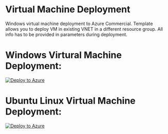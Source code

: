 # Virtual Machine Deployment
Windows virtual machine deployment to Azure Commercial.  Template allows you to deploy VM in existing VNET in a different resource group.  All info has to be provided in parameters during deployment.

# Windows Virtural Machine Deployment:
[![Deploy to Azure](https://aka.ms/deploytoazurebutton)](https://portal.azure.com/#create/Microsoft.Template/uri/https%3A%2F%2Fraw.githubusercontent.com%2Ftoddnelson5%2Fvmdeploy%2Fmaster%2FWindowsVirtualMachine.json)

# Ubuntu Linux Virtual Machine Deployment:
[![Deploy to Azure](https://aka.ms/deploytoazurebutton)](https://portal.azure.com/#create/Microsoft.Template/uri/https%3A%2F%2Fraw.githubusercontent.com%2Ftoddnelson5%2Fvmdeploy%2Fmaster%2Flinuxvm.json)
